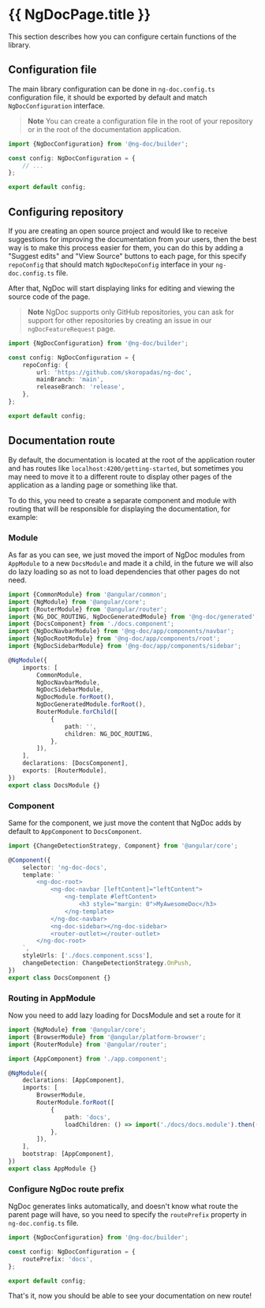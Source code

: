 # {{ NgDocPage.title }}

This section describes how you can configure certain functions of the library.

## Configuration file

The main library configuration can be done in `ng-doc.config.ts` configuration file, it should be
exported by default and match `NgDocConfiguration` interface.

> **Note** You can create a configuration file in the root of your repository or in the root of the
> documentation application.

```typescript fileName="ng-doc.config.ts"
import {NgDocConfiguration} from '@ng-doc/builder';

const config: NgDocConfiguration = {
	// ...
};

export default config;
```

## Configuring repository

If you are creating an open source project and would like to receive suggestions for improving the
documentation from your users, then the best way is to make this process easier for them, you can do
this by adding a "Suggest edits" and "View Source" buttons to each page, for this
specify `repoConfig` that should match `NgDocRepoConfig` interface in your `ng-doc.config.ts` file.

After that, NgDoc will start displaying links for editing and viewing the source code of the page.

> **Note**
> NgDoc supports only GitHub repositories, you can ask for support for other repositories by
> creating an issue in our `ngDocFeatureRequest` page.

```typescript fileName="ng-doc.config.ts"
import {NgDocConfiguration} from '@ng-doc/builder';

const config: NgDocConfiguration = {
	repoConfig: {
		url: 'https://github.com/skoropadas/ng-doc',
		mainBranch: 'main',
		releaseBranch: 'release',
	},
};

export default config;
```

## Documentation route

By default, the documentation is located at the root of the application router and has routes
like `localhost:4200/getting-started`, but sometimes you may need to move it to a different route
to display other pages of the application as a landing page or something like that.

To do this, you need to create a separate component and module with routing that will be responsible
for displaying the documentation, for example:

### Module

As far as you can see, we just moved the import of NgDoc modules from `AppModule` to a
new `DocsModule`
and made it a child, in the future we will also do lazy loading so as not to load dependencies that
other pages do not need.

```typescript fileName="docs.module.ts"
import {CommonModule} from '@angular/common';
import {NgModule} from '@angular/core';
import {RouterModule} from '@angular/router';
import {NG_DOC_ROUTING, NgDocGeneratedModule} from '@ng-doc/generated';
import {DocsComponent} from './docs.component';
import {NgDocNavbarModule} from '@ng-doc/app/components/navbar';
import {NgDocRootModule} from '@ng-doc/app/components/root';
import {NgDocSidebarModule} from '@ng-doc/app/components/sidebar';

@NgModule({
	imports: [
		CommonModule,
		NgDocNavbarModule,
		NgDocSidebarModule,
		NgDocModule.forRoot(),
		NgDocGeneratedModule.forRoot(),
		RouterModule.forChild([
			{
				path: '',
				children: NG_DOC_ROUTING,
			},
		]),
	],
	declarations: [DocsComponent],
	exports: [RouterModule],
})
export class DocsModule {}
```

### Component

Same for the component, we just move the content that NgDoc adds by default to `AppComponent` to
`DocsComponent`.

```typescript fileName="docs.component.ts"
import {ChangeDetectionStrategy, Component} from '@angular/core';

@Component({
	selector: 'ng-doc-docs',
	template: `
		<ng-doc-root>
			<ng-doc-navbar [leftContent]="leftContent">
				<ng-template #leftContent>
					<h3 style="margin: 0">MyAwesomeDoc</h3>
				</ng-template>
			</ng-doc-navbar>
			<ng-doc-sidebar></ng-doc-sidebar>
			<router-outlet></router-outlet>
		</ng-doc-root>
	`,
	styleUrls: ['./docs.component.scss'],
	changeDetection: ChangeDetectionStrategy.OnPush,
})
export class DocsComponent {}
```

### Routing in AppModule

Now you need to add lazy loading for DocsModule and set a route for it

```typescript fileName="app.module.ts"
import {NgModule} from '@angular/core';
import {BrowserModule} from '@angular/platform-browser';
import {RouterModule} from '@angular/router';

import {AppComponent} from './app.component';

@NgModule({
	declarations: [AppComponent],
	imports: [
		BrowserModule,
		RouterModule.forRoot([
			{
				path: 'docs',
				loadChildren: () => import('./docs/docs.module').then((m: typeof import('./docs/docs.module')) => m.DocsModule),
			},
		]),
	],
	bootstrap: [AppComponent],
})
export class AppModule {}
```

### Configure NgDoc route prefix

NgDoc generates links automatically, and doesn't know what route the parent page will have, so you
need to specify the `routePrefix` property in `ng-doc.config.ts` file.

```typescript fileName="ng-doc.config.ts"
import {NgDocConfiguration} from '@ng-doc/builder';

const config: NgDocConfiguration = {
	routePrefix: 'docs',
};

export default config;
```

That's it, now you should be able to see your documentation on new route!
